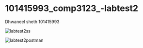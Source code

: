 # 101415993_comp3123_-labtest2
Dhwaneel sheth
101415993

![labtest2ss](https://github.com/Dhwaneel9913/101415993_comp3123_-labtest2/assets/80621537/95e61977-6330-421c-a907-03e048fb5b47)


![labtest2postman](https://github.com/Dhwaneel9913/101415993_comp3123_-labtest2/assets/80621537/00d3d429-572e-45c5-815f-06580e618498)
